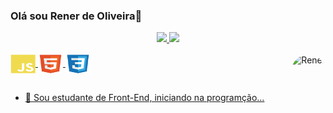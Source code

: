 ### Olá sou Rener de Oliveira👋

<div align="center">
  <a href="https://github.com/renertom">
  <img height="150em" src="https://github-readme-stats.vercel.app/api?username=renertom&show_icons=true&theme=dark&include_all_commits=true&count_private=true"/>
  <img height="150em" src="https://github-readme-stats.vercel.app/api/top-langs/?username=renertom&layout=compact&langs_count=7&theme=dark"/>
</div>

<div style="display: inline_block"><br>
  <img align="center" alt="Rener_Js" height="30" width="40" src="https://raw.githubusercontent.com/devicons/devicon/master/icons/javascript/javascript-plain.svg">
  <img align="center" alt="Rener_HTML" height="30" width="40" src="https://raw.githubusercontent.com/devicons/devicon/master/icons/html5/html5-original.svg">
  <img align="center" alt="Rener_CSS" height="30" width="40" src="https://raw.githubusercontent.com/devicons/devicon/master/icons/css3/css3-original.svg">

 
  <img align="right" alt="Rener" height="150" style="border-radius:50px;" src="">
</div>

  ##
  
  

- 🔭 Sou estudante de Front-End, iniciando na programção...

